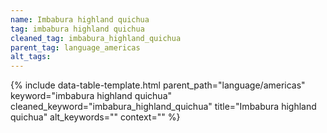 ```yaml
---
name: Imbabura highland quichua
tag: imbabura highland quichua
cleaned_tag: imbabura_highland_quichua
parent_tag: language_americas
alt_tags: 
---
```


{% include data-table-template.html 
  parent_path="language/americas" 
  keyword="imbabura highland quichua" 
  cleaned_keyword="imbabura_highland_quichua" 
  title="Imbabura highland quichua"
  alt_keywords=""
  context=""
%}


